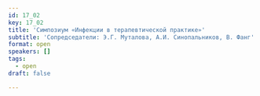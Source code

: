 ```yaml
---
id: 17_02
key: 17_02
title: 'Симпозиум «Инфекции в терапевтической практике»'
subtitle: 'Сопредседатели: Э.Г. Муталова, А.И. Синопальников, В. Фанг'
format: open
speakers: []
tags:
  - open
draft: false

---
```


